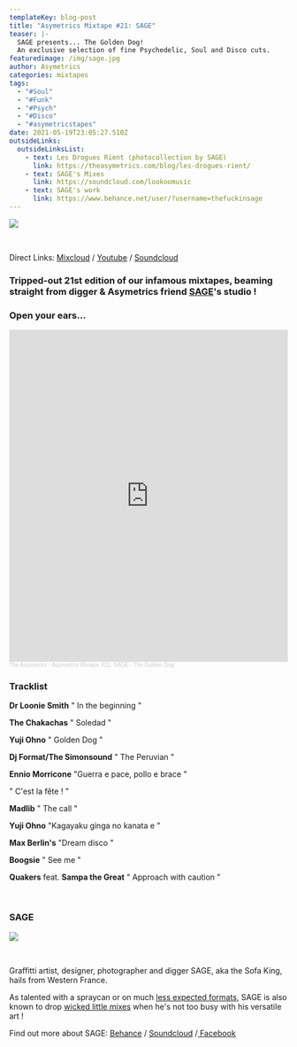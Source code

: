 ```yaml
---
templateKey: blog-post
title: "Asymetrics Mixtape #21: SAGE"
teaser: |-
  SAGE presents... The Golden Dog!
  An exclusive selection of fine Psychedelic, Soul and Disco cuts.
featuredimage: /img/sage.jpg
author: Asymetrics
categories: mixtapes
tags:
  - "#Soul"
  - "#Funk"
  - "#Psych"
  - "#Disco"
  - "#asymetricstapes"
date: 2021-05-19T23:05:27.510Z
outsideLinks:
  outsideLinksList:
    - text: Les Drogues Rient (photocollection by SAGE)
      link: https://theasymetrics.com/blog/les-drogues-rient/
    - text: SAGE's Mixes
      link: https://soundcloud.com/lookoomusic
    - text: SAGE's work
      link: https://www.behance.net/user/?username=thefuckinsage
---
```

![](/img/14718753_10210836986710815_5941744416380870816_n.jpg)

<br>

Direct Links: [Mixcloud](https://www.mixcloud.com/The_Asymetrics/the-asymetrics-mixtape-21/) / [Youtube](https://www.youtube.com/watch?v=CMgRP7FkmTQ) / [Soundcloud](https://soundcloud.com/the-asymetrics/asymetrics-mixtape-21-sage-the-golden-dog)

### Tripped-out 21st edition of our infamous mixtapes, beaming straight from digger &  Asymetrics friend [SAGE](https://www.facebook.com/thesofakingsage)'s studio !

### Open your ears...

<iframe width="100%" height="600" scrolling="no" frameborder="no" allow="autoplay" src="https://w.soundcloud.com/player/?url=https%3A//api.soundcloud.com/tracks/1050655408&color=%23ff5500&auto_play=false&hide_related=false&show_comments=true&show_user=true&show_reposts=false&show_teaser=true&visual=true"></iframe><div style="font-size: 10px; color: #cccccc;line-break: anywhere;word-break: normal;overflow: hidden;white-space: nowrap;text-overflow: ellipsis; font-family: Interstate,Lucida Grande,Lucida Sans Unicode,Lucida Sans,Garuda,Verdana,Tahoma,sans-serif;font-weight: 100;"><a href="https://soundcloud.com/the-asymetrics" title="The Asymetrics" target="_blank" style="color: #cccccc; text-decoration: none;">The Asymetrics</a> · <a href="https://soundcloud.com/the-asymetrics/asymetrics-mixtape-21-sage-the-golden-dog" title="Asymetrics Mixtape #21: SAGE - The Golden Dog" target="_blank" style="color: #cccccc; text-decoration: none;">Asymetrics Mixtape #21: SAGE - The Golden Dog</a></div>

### Tracklist

**Dr Loonie Smith** " In the beginning "

**The Chakachas** " Soledad "

**Yuji Ohno** " Golden Dog "

**Dj Format/The Simonsound** " The Peruvian "

**Ennio Morricone** "Guerra e pace, pollo e brace "

" C'est la fête ! "

**Madlib** " The call "

**Yuji Ohno** "Kagayaku ginga no kanata e "

**Max Berlin's** "Dream disco "

**Boogsie** " See me "

**Quakers** feat. **Sampa the Great** " Approach with caution "

<br>

### SAGE

![](/img/10669379_10205090268806459_3955649642921263468_o.jpg)

<br>

Graffitti artist, designer, photographer and digger SAGE, aka the Sofa King, hails from Western France.

As talented with a spraycan or on much [less expected formats](https://www.behance.net/gallery/2269586/ILLUSTRATIONS), SAGE is also known to drop [wicked little mixes](https://soundcloud.com/lookoomusic) when he's not too busy with his versatile art !

Find out more about SAGE: [Behance](https://www.behance.net/user/?username=thefuckinsage) / [Soundcloud](https://soundcloud.com/lookoomusic) /[ Facebook](https://www.facebook.com/thesofakingsage/)